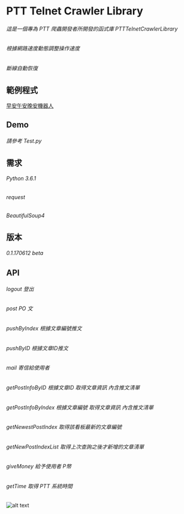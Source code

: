 # PTT Telnet Crawler Library

###### 這是一個專為 PTT 爬蟲開發者所開發的函式庫 PTTTelnetCrawlerLibrary
###### 根據網路速度動態調整操作速度
###### 斷線自動恢復

範例程式
-------------------
[早安午安晚安機器人](https://github.com/Truth0906/PTTTelnetCrawlerLibrary_HelloCrawler/blob/master/README.md)

Demo
-------------------
###### 請參考 Test.py

需求
-------------------
###### Python 3.6.1
###### request
###### BeautifulSoup4

版本
-------------------
###### 0.1.170612 beta

API
-------------------

###### logout 登出
###### post PO 文
###### pushByIndex 根據文章編號推文
###### pushByID 根據文章ID推文
###### mail 寄信給使用者
###### getPostInfoByID 根據文章ID 取得文章資訊 內含推文清單
###### getPostInfoByIndex 根據文章編號 取得文章資訊 內含推文清單
###### getNewestPostIndex 取得該看板最新的文章編號
###### getNewPostIndexList 取得上次查詢之後才新增的文章清單
###### giveMoney 給予使用者 P幣
###### getTime 取得 PTT 系統時間

![alt text](http://i.imgur.com/ErCRUk1.png)
